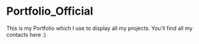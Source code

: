 # Portfolio_Official

This is my Portfolio which I use to display all my projects. You'll find all my contacts here :)
